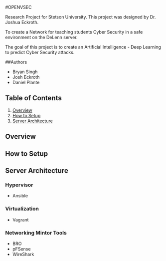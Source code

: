 #OPENVSEC

Research Project for Stetson University. This project was designed by Dr. Joshua Eckroth. 

To create a Network for teaching students Cyber Security in a safe environment on the DeLenn server. 

The goal of this project is to create an Artificial Intelligence - Deep Learning to predict Cyber Security attacks.

##Authors
* Bryan Singh
* Josh Eckroth
* Daniel Plante

## Table of Contents
1. [Overview](#overview)
2. [How to Setup](#setup)
3. [Server Architecture](#Server-Architecture)


## Overview

## How to Setup

## Server Architecture

### Hypervisor
* Ansible


### Virtualization
* Vagrant

### Networking Mintor Tools
* BRO
* pFSense
* WireShark